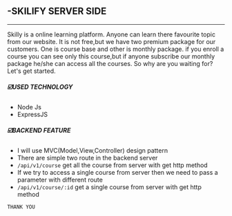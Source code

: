 ## -SKILIFY SERVER SIDE

---

Skilly is a online learning platform. Anyone can learn there favourite topic from our website. It is not free,but we have two premium package for our customers. One is course base and other is monthly package. if you enroll a course you can see only this course,but if anyone subscribe our monthly package he/she can access all the courses. So why are you waiting for? Let's get started.

##### ☑️USED TECHNOLOGY

- Node Js
- ExpressJS

##### ☑️BACKEND FEATURE

- I will use MVC(Model,View,Controller) design pattern
- There are simple two route in the backend server
- `/api/v1/course` get all the course from server with get http method
- If we try to access a single course from server then we need to pass a parameter with different route
- `/api/v1/course/:id` get a single course from server with get http method

`THANK YOU`
